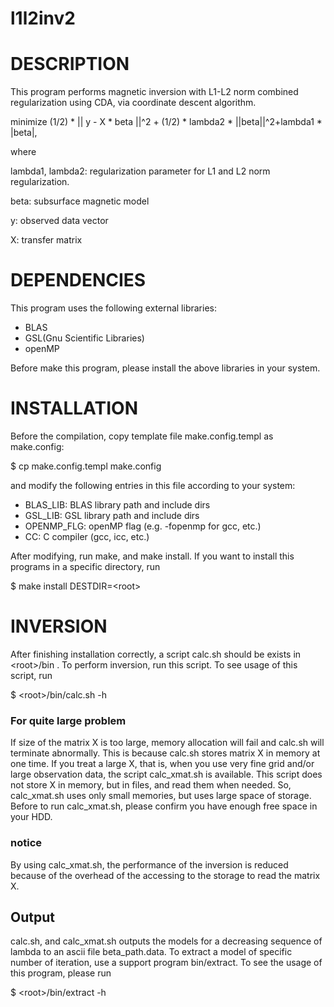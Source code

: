 # l1l2inv2

# DESCRIPTION
This program performs magnetic inversion with L1-L2 norm combined regularization using CDA,
via coordinate descent algorithm.

minimize (1/2) * || y - X * beta ||^2 + (1/2) * lambda2 * ||beta||^2+lambda1 * |beta|,

where

lambda1, lambda2: regularization parameter for L1 and L2 norm regularization.

beta: subsurface magnetic model

y: observed data vector

X: transfer matrix

# DEPENDENCIES
This program uses the following external libraries:
 * BLAS
 * GSL(Gnu Scientific Libraries)
 * openMP

Before make this program, please install the above libraries in your system.

# INSTALLATION
Before the compilation, copy template file make.config.templ as make.config:

$ cp make.config.templ make.config

and modify the following entries in this file
according to your system:

 * BLAS_LIB: BLAS library path and include dirs
 * GSL_LIB:  GSL library path and include dirs
 * OPENMP_FLG: openMP flag (e.g. -fopenmp for gcc, etc.)
 * CC: C compiler (gcc, icc, etc.)

After modifying, run make, and make install.
If you want to install this programs in a specific directory, run

$ make install DESTDIR=\<root\>


# INVERSION

After finishing installation correctly, a script calc.sh should be exists in \<root\>/bin .
To perform inversion, run this script.
To see usage of this script, run

$ \<root\>/bin/calc.sh -h

### For quite large problem

If size of the matrix X is too large, memory allocation will fail and calc.sh will terminate abnormally.
This is because calc.sh stores matrix X in memory at one time.
If you treat a large X, that is, when you use very fine grid and/or large observation data,
the script calc_xmat.sh is available.
This script does not store X in memory, but in files, and read them when needed.
So, calc_xmat.sh uses only small memories, but uses large space of storage.
Before to run calc_xmat.sh, please confirm you have enough free space in your HDD.

### notice
By using calc_xmat.sh, the performance of the inversion is reduced
because of the overhead of the accessing to the storage to read the matrix X.

## Output

calc.sh, and calc_xmat.sh outputs the models for a decreasing sequence of lambda
to an ascii file beta_path.data.
To extract a model of specific number of iteration, use a support program bin/extract.
To see the usage of this program, please run

$ \<root\>/bin/extract -h
